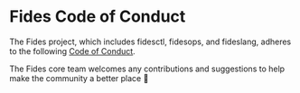 # Fides Code of Conduct

The Fides project, which includes fidesctl, fidesops, and fideslang, adheres to the following [Code of Conduct](https://ethyca.github.io/fides/community/code_of_conduct/).

The Fides core team welcomes any contributions and suggestions to help make the community a better place 🤝
